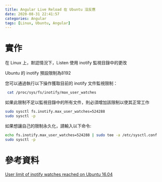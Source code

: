 ```yaml
---
title: Angular Live Reload 在 Ubuntu 沒反應
date: 2020-08-31 22:41:57
categories: Angular
tags: [Linux, Ubuntu, Angular]
---
```


# 實作
在 Linux 上，默認情況下，Listen 使用 inotify 監視目錄中的更改
 
Ubuntu 的 inotify 預設限制為8192
 
您可以通過執行以下操作獲取目前的 inotify 文件監視限制：

```bash 
 cat /proc/sys/fs/inotify/max_user_watches
```

<!--more-->


如果此限制不足以監視目錄中的所有文件，則必須增加該限制以使其正常工作
 
```bash
sudo sysctl fs.inotify.max_user_watches=524288 
sudo sysctl -p
```
 
如果想讓自己的限制永久化，請輸入以下命令:
 
```bash
echo fs.inotify.max_user_watches=524288 | sudo tee -a /etc/sysctl.conf
sudo sysctl -p
```

# 參考資料
[User limit of inotify watches reached on Ubuntu 16.04](https://askubuntu.com/questions/770374/user-limit-of-inotify-watches-reached-on-ubuntu-16-04)